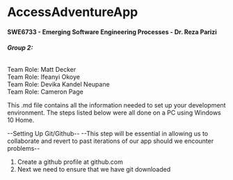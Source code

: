 # **AccessAdventureApp**
#### SWE6733 - Emerging Software Engineering Processes - Dr. Reza Parizi

###### **Group 2:**
Team Role: Matt Decker  
Team Role: Ifeanyi Okoye  
Team Role: Devika Kandel Neupane  
Team Role: Cameron Page  
 
This .md file contains all the information needed to set up your development environment. The steps listed below were all done on a PC using Windows 10 Home.
  
--Setting Up Git/Github--
--This step will be essential in allowing us to collaborate and revert to past iterations of our app should we encounter problems--
  
  1. Create a github profile at github.com
  2. Next we need to ensure that we have git downloaded
   
  
